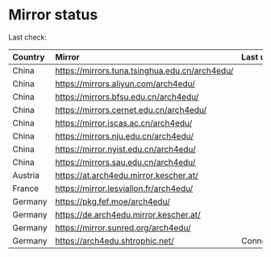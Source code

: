 <script src="./time.js"></script>
# Mirror status
Last check: <script type="text/javascript">localize(1753821048.4939513);</script>

|Country|Mirror|Last update|
|:------|:-----|:----------|
|China|https://mirrors.tuna.tsinghua.edu.cn/arch4edu/|<script type="text/javascript">localize(1753772060);</script>|
|China|https://mirrors.aliyun.com/arch4edu/|<script type="text/javascript">localize(1753772060);</script>|
|China|https://mirrors.bfsu.edu.cn/arch4edu/|<script type="text/javascript">localize(1753772060);</script>|
|China|https://mirrors.cernet.edu.cn/arch4edu/|<script type="text/javascript">localize(1753772060);</script>|
|China|https://mirror.iscas.ac.cn/arch4edu/|<script type="text/javascript">localize(1753772060);</script>|
|China|https://mirrors.nju.edu.cn/arch4edu/|<script type="text/javascript">localize(1753728631);</script>|
|China|https://mirror.nyist.edu.cn/arch4edu/|<script type="text/javascript">localize(1753772060);</script>|
|China|https://mirrors.sau.edu.cn/arch4edu/|<script type="text/javascript">localize(1753641990);</script>|
|Austria|https://at.arch4edu.mirror.kescher.at/|<script type="text/javascript">localize(1753772060);</script>|
|France|https://mirror.lesviallon.fr/arch4edu/|<script type="text/javascript">localize(1753772060);</script>|
|Germany|https://pkg.fef.moe/arch4edu/|<script type="text/javascript">localize(1753772060);</script>|
|Germany|https://de.arch4edu.mirror.kescher.at/|<script type="text/javascript">localize(1753772060);</script>|
|Germany|https://mirror.sunred.org/arch4edu/|<script type="text/javascript">localize(1753772060);</script>|
|Germany|https://arch4edu.shtrophic.net/|ConnectionError|

<script src="./tablefilter/tablefilter.js"></script>
<script src="./table.js"></script>